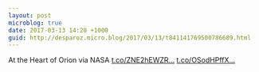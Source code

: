 ```yaml
---
layout: post
microblog: true
date: 2017-03-13 14:20 +1000
guid: http://desparoz.micro.blog/2017/03/13/t841141769500786689.html
---
```

At the Heart of Orion via NASA [t.co/ZNE2hEWZR...](https://t.co/ZNE2hEWZRI) [t.co/OSodHPffX...](https://t.co/OSodHPffX9)
